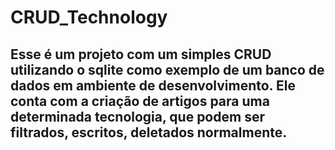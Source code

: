 # CRUD_Technology
## Esse é um projeto com um simples CRUD utilizando o sqlite como exemplo de um banco de dados em ambiente de desenvolvimento. Ele conta com a criação de artigos para uma determinada tecnologia, que podem ser filtrados, escritos, deletados normalmente.
